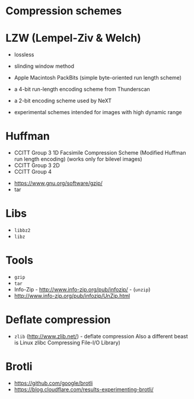 # Compression schemes

# LZW (Lempel-Ziv & Welch)
- lossless
- slinding window method

- Apple Macintosh PackBits (simple byte-oriented run length scheme)
- a 4-bit run-length encoding scheme from Thunderscan
- a 2-bit encoding scheme used by NeXT
- experimental schemes intended for images with high dynamic range

# Huffman
 + CCITT Group 3 1D Facsimile Compression Scheme (Modified Huffman run length encoding) (works only for bilevel images)
 + CCITT Group 3 2D
 + CCITT Group 4

- https://www.gnu.org/software/gzip/
- tar

# Libs
- `libbz2`
- `libz`

# Tools
- `gzip` 
- `tar`
- Info-Zip - http://www.info-zip.org/pub/infozip/ - (`unzip`)
- http://www.info-zip.org/pub/infozip/UnZip.html

# Deflate compression
- `zlib` (http://www.zlib.net/) - deflate compression
Also a different beast is Linux zlibc Compressing File-I/O Library)

# Brotli
- https://github.com/google/brotli
- https://blog.cloudflare.com/results-experimenting-brotli/
